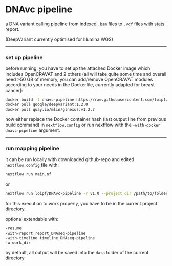 # DNAvc pipeline

a DNA variant calling pipeline from indexed `.bam` files to `.vcf` files with stats report.

(DeepVariant currently optimised for Illumina WGS)


---
### set up pipeline


before running, you have to set up the attached Docker image which includes OpenCRAVAT and 2 others (all will take quite some time and overall need >50 GB of memory, you can add/remove OpenCRAVAT modules according to your needs in the Dockerfile, currently adapted for breast cancer):
```sh
docker build -t dnavc-pipeline https://raw.githubusercontent.com/loipf/DNAvc-pipeline/master/docker/Dockerfile
docker pull google/deepvariant:1.2.0
docker pull quay.io/mlin/glnexus:v1.2.7
```

now either replace the Docker container hash (last output line from previous build command) in `nextflow.config` or run nextflow with the `-with-docker dnavc-pipeline` argument.


---
### run mapping pipeline

it can be run locally with downloaded github-repo and edited `nextflow.config` file with:
```sh
nextflow run main.nf
```

or

```sh
nextflow run loipf/DNAvc-pipeline -r v1.0 --project_dir /path/to/folder --reads_mapped_dir /path/to/samples --num_threads 10 -with-docker dnavc-pipeline
```
for this execution to work properly, you have to be in the current project directory.


optional extendable with:
```sh
-resume
-with-report report_DNAseq-pipeline
-with-timeline timeline_DNAseq-pipeline
-w work_dir
```


by default, all output will be saved into the `data` folder of the current directory





